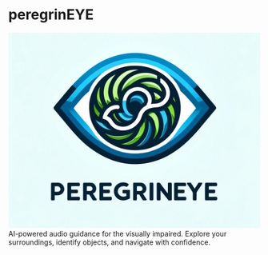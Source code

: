 # peregrinEYE
![My Example Image](peregrin_eye_logo.jpg)
AI-powered audio guidance for the visually impaired. Explore your surroundings, identify objects, and navigate with confidence.

